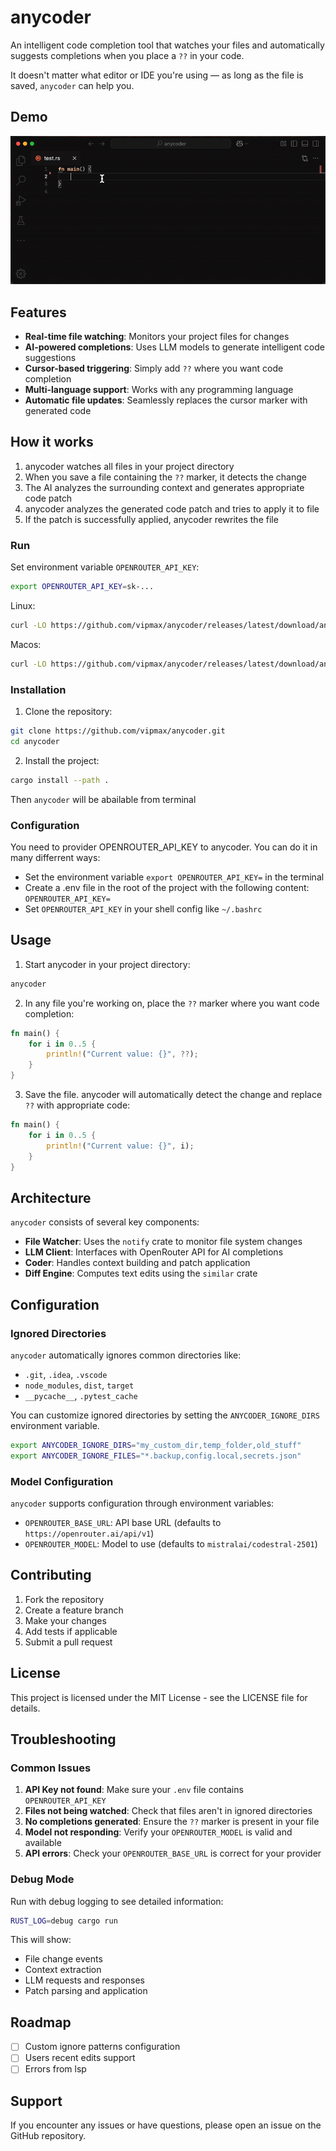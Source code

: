 # anycoder

An intelligent code completion tool that watches your files and automatically suggests completions when you place a `??` in your code.  

It doesn't matter what editor or IDE you're using — as long as the file is saved, `anycoder` can help you.

## Demo 

![demo](assets/demo.gif)

## Features

- **Real-time file watching**: Monitors your project files for changes
- **AI-powered completions**: Uses LLM models to generate intelligent code suggestions
- **Cursor-based triggering**: Simply add `??` where you want code completion
- **Multi-language support**: Works with any programming language
- **Automatic file updates**: Seamlessly replaces the cursor marker with generated code

## How it works

1. anycoder watches all files in your project directory
2. When you save a file containing the `??` marker, it detects the change
3. The AI analyzes the surrounding context and generates appropriate code patch
4. anycoder analyzes the generated code patch and tries to apply it to file
5. If the patch is successfully applied, anycoder rewrites the file

### Run

Set environment variable `OPENROUTER_API_KEY`:
```bash
export OPENROUTER_API_KEY=sk-...
```

Linux:
```bash
curl -LO https://github.com/vipmax/anycoder/releases/latest/download/anycoder-linux.tar.gz && tar -xzf anycoder-linux.tar.gz && ./anycoder
```
Macos:
```bash
curl -LO https://github.com/vipmax/anycoder/releases/latest/download/anycoder-universal-apple-darwin.tar.gz && tar -xzf anycoder-universal-apple-darwin.tar.gz && ./anycoder
```

### Installation


1. Clone the repository:
```bash
git clone https://github.com/vipmax/anycoder.git
cd anycoder
```
2. Install the project:
```bash
cargo install --path .
```
Then `anycoder` will be abailable from terminal

### Configuration
You need to provider OPENROUTER_API_KEY to anycoder.
You can do it in many differrent ways:
- Set the environment variable `export OPENROUTER_API_KEY=` in the terminal 
- Create a .env file in the root of the project with the following content: `OPENROUTER_API_KEY=`
- Set `OPENROUTER_API_KEY` in your shell config like `~/.bashrc`

## Usage

1. Start anycoder in your project directory:
```bash
anycoder
```

2. In any file you're working on, place the `??` marker where you want code completion:

```rust
fn main() {
    for i in 0..5 {
        println!("Current value: {}", ??);
    }
}
```

3. Save the file. anycoder will automatically detect the change and replace `??` with appropriate code:

```rust
fn main() {
    for i in 0..5 {
        println!("Current value: {}", i);
    }
}
```

## Architecture

`anycoder` consists of several key components:

- **File Watcher**: Uses the `notify` crate to monitor file system changes
- **LLM Client**: Interfaces with OpenRouter API for AI completions
- **Coder**: Handles context building and patch application
- **Diff Engine**: Computes text edits using the `similar` crate

## Configuration

### Ignored Directories

`anycoder` automatically ignores common directories like:
- `.git`, `.idea`, `.vscode`
- `node_modules`, `dist`, `target`
- `__pycache__`, `.pytest_cache`

You can customize ignored directories by setting the `ANYCODER_IGNORE_DIRS` environment variable.
``` bash
export ANYCODER_IGNORE_DIRS="my_custom_dir,temp_folder,old_stuff"
export ANYCODER_IGNORE_FILES="*.backup,config.local,secrets.json"
```

### Model Configuration

`anycoder` supports configuration through environment variables:

- `OPENROUTER_BASE_URL`: API base URL (defaults to `https://openrouter.ai/api/v1`)
- `OPENROUTER_MODEL`: Model to use (defaults to `mistralai/codestral-2501`)

## Contributing

1. Fork the repository
2. Create a feature branch
3. Make your changes
4. Add tests if applicable
5. Submit a pull request

## License

This project is licensed under the MIT License - see the LICENSE file for details.

## Troubleshooting

### Common Issues

1. **API Key not found**: Make sure your `.env` file contains `OPENROUTER_API_KEY`
2. **Files not being watched**: Check that files aren't in ignored directories
3. **No completions generated**: Ensure the `??` marker is present in your file
4. **Model not responding**: Verify your `OPENROUTER_MODEL` is valid and available
5. **API errors**: Check your `OPENROUTER_BASE_URL` is correct for your provider

### Debug Mode

Run with debug logging to see detailed information:

```bash
RUST_LOG=debug cargo run
```

This will show:
- File change events
- Context extraction
- LLM requests and responses
- Patch parsing and application

## Roadmap

- [ ] Custom ignore patterns configuration
- [ ] Users recent edits support 
- [ ] Errors from lsp 

## Support

If you encounter any issues or have questions, please open an issue on the GitHub repository.